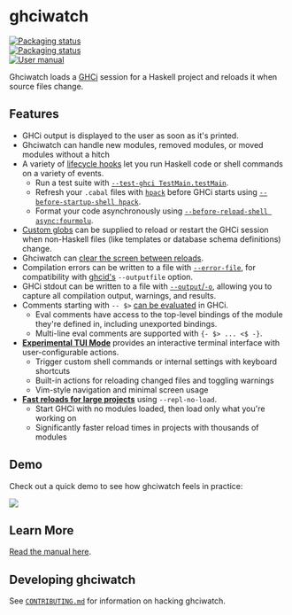 # ghciwatch

<a href="https://repology.org/project/ghciwatch/versions">
<img src="https://repology.org/badge/vertical-allrepos/ghciwatch.svg?header=" alt="Packaging status">
</a>
<br>
<a href="https://repology.org/project/rust:ghciwatch/versions">
<img src="https://repology.org/badge/vertical-allrepos/rust:ghciwatch.svg?header=" alt="Packaging status">
</a>
<br>
<a href="https://mercurytechnologies.github.io/ghciwatch/">
<img src="https://img.shields.io/badge/User%20manual-mercurytechnologies.github.io%2Fghciwatch-blue" alt="User manual">
</a>

Ghciwatch loads a [GHCi][ghci] session for a Haskell project and reloads it
when source files change.

[ghci]: https://downloads.haskell.org/ghc/latest/docs/users_guide/ghci.html

## Features

- GHCi output is displayed to the user as soon as it's printed.
- Ghciwatch can handle new modules, removed modules, or moved modules without a
  hitch
- A variety of [lifecycle
  hooks](https://mercurytechnologies.github.io/ghciwatch/lifecycle-hooks.html)
  let you run Haskell code or shell commands on a variety of events.
  - Run a test suite with [`--test-ghci
    TestMain.testMain`](https://mercurytechnologies.github.io/ghciwatch/cli.html#--test-ghci).
  - Refresh your `.cabal` files with [`hpack`][hpack] before GHCi starts using
    [`--before-startup-shell
    hpack`](https://mercurytechnologies.github.io/ghciwatch/cli.html#--before-startup-shell).
  - Format your code asynchronously using [`--before-reload-shell
    async:fourmolu`](https://mercurytechnologies.github.io/ghciwatch/cli.html#--before-reload-shell).
- [Custom
  globs](https://mercurytechnologies.github.io/ghciwatch/cli.html#--reload-glob)
  can be supplied to reload or restart the GHCi session when non-Haskell files
  (like templates or database schema definitions) change.
- Ghciwatch can [clear the screen between reloads](https://mercurytechnologies.github.io/ghciwatch/cli.html#--clear).
- Compilation errors can be written to a file with
  [`--error-file`](https://mercurytechnologies.github.io/ghciwatch/cli.html#--error-file),
  for compatibility with [ghcid's][ghcid] `--outputfile` option.
- GHCi stdout can be written to a file with
  [`--output`/`-o`](https://mercurytechnologies.github.io/ghciwatch/cli.html#-o---output),
  allowing you to capture all compilation output, warnings, and results.
- Comments starting with `-- $>` [can be
  evaluated](https://mercurytechnologies.github.io/ghciwatch/comment-evaluation.html)
  in GHCi.
  - Eval comments have access to the top-level bindings of the module they're
    defined in, including unexported bindings.
  - Multi-line eval comments are supported with `{- $> ... <$ -}`.
- [**Experimental TUI Mode**](docs/tui.md) provides an interactive terminal
  interface with user-configurable actions.
  - Trigger custom shell commands or internal settings with keyboard shortcuts
  - Built-in actions for reloading changed files and toggling warnings
  - Vim-style navigation and minimal screen usage
- [**Fast reloads for large projects**](docs/no-load.md) using `--repl-no-load`.
  - Start GHCi with no modules loaded, then load only what you're working on
  - Significantly faster reload times in projects with thousands of modules

[ghcid]: https://github.com/ndmitchell/ghcid
[hpack]: https://github.com/sol/hpack

## Demo

Check out a quick demo to see how ghciwatch feels in practice:

<a href="https://asciinema.org/a/659712" target="_blank"><img src="https://asciinema.org/a/659712.svg" /></a>

## Learn More

[Read the manual here](https://mercurytechnologies.github.io/ghciwatch/).

## Developing ghciwatch

See [`CONTRIBUTING.md`](./CONTRIBUTING.md) for information on hacking
ghciwatch.
